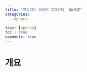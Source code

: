 ```yaml
---
title: "영상처리 이용한 ITS장비  SW개발"
categories:
  - opencv

tags: [opencv]
toc : true
comments: true
---
```

# 개요

